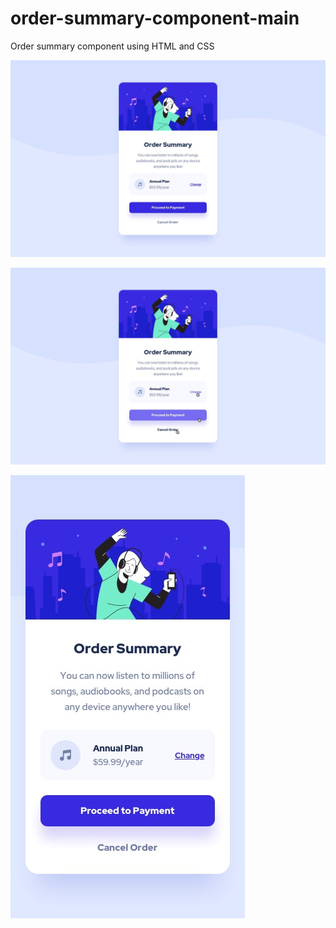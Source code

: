 # order-summary-component-main
  Order summary component using HTML and CSS
  
![](https://github.com/Jriverogereda/order-summary-component-main/blob/main/order-summary-component-main/design/desktop-design.jpg)

![](https://github.com/Jriverogereda/order-summary-component-main/blob/main/order-summary-component-main/design/active-states.jpg)

![](https://github.com/Jriverogereda/order-summary-component-main/blob/main/order-summary-component-main/design/mobile-design.jpg)
